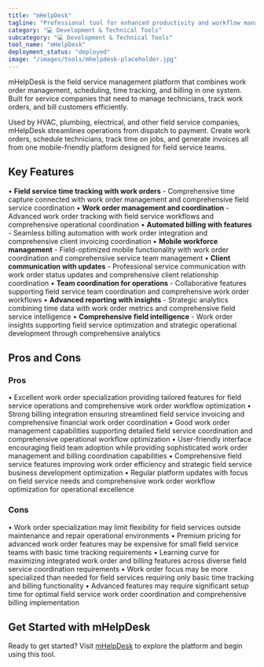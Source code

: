 ```yaml
---
title: "mHelpDesk"
tagline: "Professional tool for enhanced productivity and workflow management"
category: "💻 Development & Technical Tools"
subcategory: "💻 Development & Technical Tools"
tool_name: "mHelpDesk"
deployment_status: "deployed"
image: "/images/tools/mhelpdesk-placeholder.jpg"
---
```

mHelpDesk is the field service management platform that combines work order management, scheduling, time tracking, and billing in one system. Built for service companies that need to manage technicians, track work orders, and bill customers efficiently.

Used by HVAC, plumbing, electrical, and other field service companies, mHelpDesk streamlines operations from dispatch to payment. Create work orders, schedule technicians, track time on jobs, and generate invoices all from one mobile-friendly platform designed for field service teams.

## Key Features

• **Field service time tracking with work orders** - Comprehensive time capture connected with work order management and comprehensive field service coordination
• **Work order management and coordination** - Advanced work order tracking with field service workflows and comprehensive operational coordination
• **Automated billing with features** - Seamless billing automation with work order integration and comprehensive client invoicing coordination
• **Mobile workforce management** - Field-optimized mobile functionality with work order coordination and comprehensive service team management
• **Client communication with updates** - Professional service communication with work order status updates and comprehensive client relationship coordination
• **Team coordination for operations** - Collaborative features supporting field service team coordination and comprehensive work order workflows
• **Advanced reporting with insights** - Strategic analytics combining time data with work order metrics and comprehensive field service intelligence
• **Comprehensive field intelligence** - Work order insights supporting field service optimization and strategic operational development through comprehensive analytics

## Pros and Cons

### Pros
• Excellent work order specialization providing tailored features for field service operations and comprehensive work order workflow optimization
• Strong billing integration ensuring streamlined field service invoicing and comprehensive financial work order coordination
• Good work order management capabilities supporting detailed field service coordination and comprehensive operational workflow optimization
• User-friendly interface encouraging field team adoption while providing sophisticated work order management and billing coordination capabilities
• Comprehensive field service features improving work order efficiency and strategic field service business development optimization
• Regular platform updates with focus on field service needs and comprehensive work order workflow optimization for operational excellence

### Cons
• Work order specialization may limit flexibility for field services outside maintenance and repair operational environments
• Premium pricing for advanced work order features may be expensive for small field service teams with basic time tracking requirements
• Learning curve for maximizing integrated work order and billing features across diverse field service coordination requirements
• Work order focus may be more specialized than needed for field services requiring only basic time tracking and billing functionality
• Advanced features may require significant setup time for optimal field service work order coordination and comprehensive billing implementation
## Get Started with mHelpDesk

Ready to get started? Visit [mHelpDesk](https://mhelpdesk.com) to explore the platform and begin using this tool.
